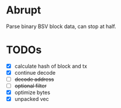 # Abrupt

Parse binary BSV block data, can stop at half.

# TODOs

- [x] calculate hash of block and tx
- [x] continue decode
- [ ] ~~decode address~~
- [ ] ~~optional filter~~
- [x] optimize bytes
- [x] unpacked vec
